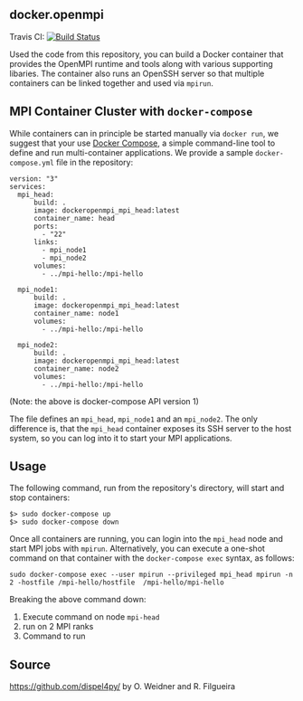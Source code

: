 ## docker.openmpi

Travis CI: [![Build Status](https://travis-ci.org/ocramz/docker.openmpi.svg?branch=master)](https://travis-ci.org/ocramz/docker.openmpi)

Used the code from this repository, you can build a Docker container that provides 
the OpenMPI runtime and tools along with various supporting libaries.
The container also runs an OpenSSH server
so that multiple containers can be linked together and used via `mpirun`.


## MPI Container Cluster with `docker-compose`

While containers can in principle be started manually via `docker run`, we suggest that your use 
[Docker Compose](https://docs.docker.com/compose/), a simple command-line tool 
to define and run multi-container applications. We provide a sample `docker-compose.yml` file in the repository:

```
version: "3"
services:
  mpi_head:
      build: .
      image: dockeropenmpi_mpi_head:latest
      container_name: head
      ports: 
        - "22"
      links: 
        - mpi_node1
        - mpi_node2
      volumes:
        - ../mpi-hello:/mpi-hello

  mpi_node1:
      build: .
      image: dockeropenmpi_mpi_head:latest
      container_name: node1
      volumes:
        - ../mpi-hello:/mpi-hello

  mpi_node2:
      build: .
      image: dockeropenmpi_mpi_head:latest
      container_name: node2
      volumes:
        - ../mpi-hello:/mpi-hello

```
(Note: the above is docker-compose API version 1)

The file defines an `mpi_head`, `mpi_node1` and an `mpi_node2`.
The only difference is, that the `mpi_head` container exposes its SSH server to 
the host system, so you can log into it to start your MPI applications.


## Usage

The following command, run from the repository's directory, will start and stop containers: 

```
$> sudo docker-compose up
$> sudo docker-compose down
```
Once all containers are running, you can login into the `mpi_head` node and start MPI jobs with `mpirun`. Alternatively, you can execute a one-shot command on that container with the `docker-compose exec` syntax, as follows: 

    sudo docker-compose exec --user mpirun --privileged mpi_head mpirun -n 2 -hostfile /mpi-hello/hostfile  /mpi-hello/mpi-hello
    
Breaking the above command down:

1. Execute command on node `mpi-head`
2. run on 2 MPI ranks
3. Command to run


## Source

https://github.com/dispel4py/ by O. Weidner and R. Filgueira 
